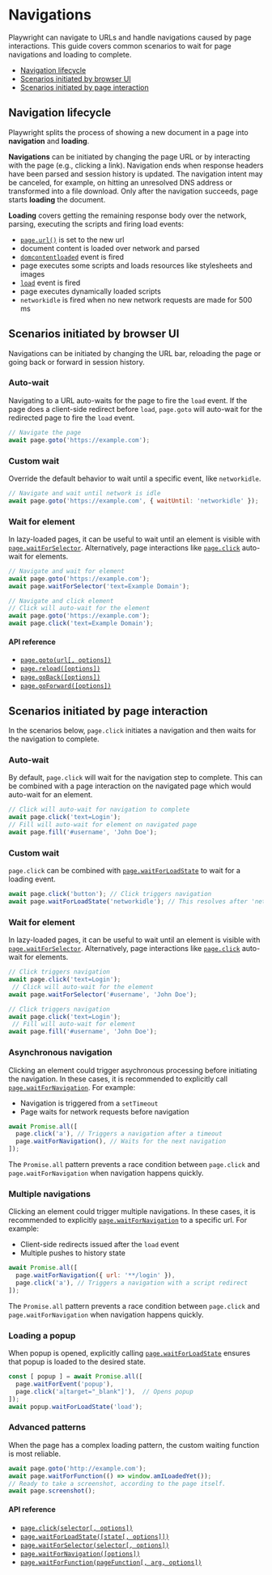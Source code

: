 # Navigations

Playwright can navigate to URLs and handle navigations caused by page interactions. This guide covers common scenarios to wait for page navigations and loading to complete.

<!-- GEN:toc-top-level -->
- [Navigation lifecycle](#navigation-lifecycle)
- [Scenarios initiated by browser UI](#scenarios-initiated-by-browser-ui)
- [Scenarios initiated by page interaction](#scenarios-initiated-by-page-interaction)
<!-- GEN:stop -->

## Navigation lifecycle
Playwright splits the process of showing a new document in a page into **navigation** and **loading**.

**Navigations** can be initiated by changing the page URL or by interacting with the page (e.g., clicking a link). Navigation ends when response headers have been parsed and session history is updated. The navigation intent may be canceled, for example, on hitting an unresolved DNS address or transformed into a file download. Only after the navigation succeeds, page starts **loading** the document.

**Loading** covers getting the remaining response body over the network, parsing, executing the scripts and firing load events:

- [`page.url()`](api.md#pageurl) is set to the new url
- document content is loaded over network and parsed
- [`domcontentloaded`](api.md#event-domcontentloaded) event is fired
- page executes some scripts and loads resources like stylesheets and images
- [`load`](api.md#event-load) event is fired
- page executes dynamically loaded scripts
- `networkidle` is fired when no new network requests are made for 500 ms

## Scenarios initiated by browser UI
Navigations can be initiated by changing the URL bar, reloading the page or going back or forward in session history.

### Auto-wait
Navigating to a URL auto-waits for the page to fire the `load` event. If the page does a client-side redirect before `load`, `page.goto` will auto-wait for the redirected page to fire the `load` event.

```js
// Navigate the page
await page.goto('https://example.com');
```

### Custom wait
Override the default behavior to wait until a specific event, like `networkidle`.

```js
// Navigate and wait until network is idle
await page.goto('https://example.com', { waitUntil: 'networkidle' });
```

### Wait for element
In lazy-loaded pages, it can be useful to wait until an element is visible with [`page.waitForSelector`](./api.md#pagewaitforselectorselector-options). Alternatively, page interactions like [`page.click`](./api.md#pageclickselector-options) auto-wait for elements.

```js
// Navigate and wait for element
await page.goto('https://example.com');
await page.waitForSelector('text=Example Domain');

// Navigate and click element
// Click will auto-wait for the element
await page.goto('https://example.com');
await page.click('text=Example Domain');
```

#### API reference
- [`page.goto(url[, options])`](./api.md#pagegotourl-options)
- [`page.reload([options])`](./api.md#pagereloadoptions)
- [`page.goBack([options])`](./api.md#pagegobackoptions)
- [`page.goForward([options])`](./api.md#pagegoforwardoptions)

## Scenarios initiated by page interaction
In the scenarios below, `page.click` initiates a navigation and then waits for the navigation to complete.

### Auto-wait
By default, `page.click` will wait for the navigation step to complete. This can be combined with a page interaction on the navigated page which would auto-wait for an element.

```js
// Click will auto-wait for navigation to complete
await page.click('text=Login');
// Fill will auto-wait for element on navigated page
await page.fill('#username', 'John Doe');
```

### Custom wait
`page.click` can be combined with [`page.waitForLoadState`](./api.md#pagewaitforloadstatestate-options) to wait for a loading event.

```js
await page.click('button'); // Click triggers navigation
await page.waitForLoadState('networkidle'); // This resolves after 'networkidle'
```

### Wait for element
In lazy-loaded pages, it can be useful to wait until an element is visible with [`page.waitForSelector`](./api.md#pagewaitforselectorselector-options). Alternatively, page interactions like [`page.click`](./api.md#pageclickselector-options) auto-wait for elements.

```js
// Click triggers navigation
await page.click('text=Login');
 // Click will auto-wait for the element
await page.waitForSelector('#username', 'John Doe');

// Click triggers navigation
await page.click('text=Login');
 // Fill will auto-wait for element
await page.fill('#username', 'John Doe');
```

### Asynchronous navigation
Clicking an element could trigger asychronous processing before initiating the navigation. In these cases, it is recommended to explicitly call [`page.waitForNavigation`](api.md#pagewaitfornavigationoptions). For example:
* Navigation is triggered from a `setTimeout`
* Page waits for network requests before navigation

```js
await Promise.all([
  page.click('a'), // Triggers a navigation after a timeout
  page.waitForNavigation(), // Waits for the next navigation
]);
```

The `Promise.all` pattern prevents a race condition between `page.click` and `page.waitForNavigation` when navigation happens quickly.

### Multiple navigations
Clicking an element could trigger multiple navigations. In these cases, it is recommended to explicitly [`page.waitForNavigation`](api.md#pagewaitfornavigationoptions) to a specific url. For example:
* Client-side redirects issued after the `load` event
* Multiple pushes to history state

```js
await Promise.all([
  page.waitForNavigation({ url: '**/login' }),
  page.click('a'), // Triggers a navigation with a script redirect
]);
```

The `Promise.all` pattern prevents a race condition between `page.click` and `page.waitForNavigation` when navigation happens quickly.

### Loading a popup
When popup is opened, explicitly calling [`page.waitForLoadState`](api.md#pagewaitforloadstatestate-options) ensures that popup is loaded to the desired state.

```js
const [ popup ] = await Promise.all([
  page.waitForEvent('popup'),
  page.click('a[target="_blank"]'),  // Opens popup
]);
await popup.waitForLoadState('load');
```

### Advanced patterns
When the page has a complex loading pattern, the custom waiting function is most reliable.

```js
await page.goto('http://example.com');
await page.waitForFunction(() => window.amILoadedYet());
// Ready to take a screenshot, according to the page itself.
await page.screenshot();
```

#### API reference
- [`page.click(selector[, options])`](./api.md#pageclickselector-options)
- [`page.waitForLoadState([state[, options]])`](./api.md#pagewaitforloadstatestate-options)
- [`page.waitForSelector(selector[, options])`](./api.md#pagewaitforselectorselector-options)
- [`page.waitForNavigation([options])`](./api.md#pagewaitfornavigationoptions)
- [`page.waitForFunction(pageFunction[, arg, options])`](./api.md#pagewaitforfunctionpagefunction-arg-options)

